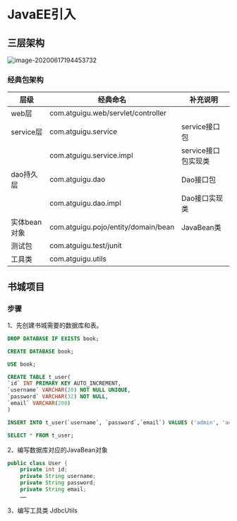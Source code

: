 # JavaEE引入

## 三层架构

![image-20200617194453732](C:\Users\q1367\Desktop\JavaWeb\7.JavaEE引入\JavaEE三层架构.png)

### 经典包架构

| 层级         | 经典命名                            | 补充说明            |
| ------------ | ----------------------------------- | ------------------- |
| web层        | com.atguigu.web/servlet/controller  |                     |
| service层    | com.atguigu.service                 | service接口包       |
|              | com.atguigu.service.impl            | service接口包实现类 |
| dao持久层    | com.atguigu.dao                     | Dao接口包           |
|              | com.atguigu.dao.impl                | Dao接口实现类       |
| 实体bean对象 | com.atguigu.pojo/entity/domain/bean | JavaBean类          |
| 测试包       | com.atguigu.test/junit              |                     |
| 工具类       | com.atguigu.utils                   |                     |

## 书城项目

### 步骤

1、先创建书城需要的数据库和表。

```sql
DROP DATABASE IF EXISTS book;

CREATE DATABASE book;

USE book;

CREATE TABLE t_user(
`id` INT PRIMARY KEY AUTO_INCREMENT,
`username` VARCHAR(20) NOT NULL UNIQUE,
`password` VARCHAR(32) NOT NULL,
`email` VARCHAR(200)
)

INSERT INTO t_user(`username`, `password`,`email`) VALUES ('admin', 'admin', 'admin@atguigu.com');

SELECT * FROM t_user;
```

2、编写数据库对应的JavaBean对象

```java
public class User {
    private int id;
    private String username;
    private String password;
    private String email;
    ……
```

3、编写工具类 JdbcUtils